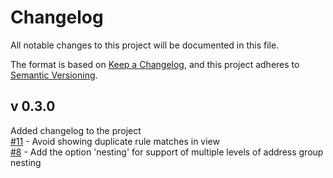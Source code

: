 # Changelog
All notable changes to this project will be documented in this file.

The format is based on [Keep a Changelog](https://keepachangelog.com/en/1.0.0/),
and this project adheres to [Semantic Versioning](https://semver.org/spec/v2.0.0.html).

## v 0.3.0
Added changelog to the project  
[#11](https://github.com/rodvand/netbox-paloalto/issues/11) - Avoid showing duplicate rule matches in view  
[#8](https://github.com/rodvand/netbox-paloalto/issues/8) - Add the option 'nesting' for support of multiple levels of address group nesting
